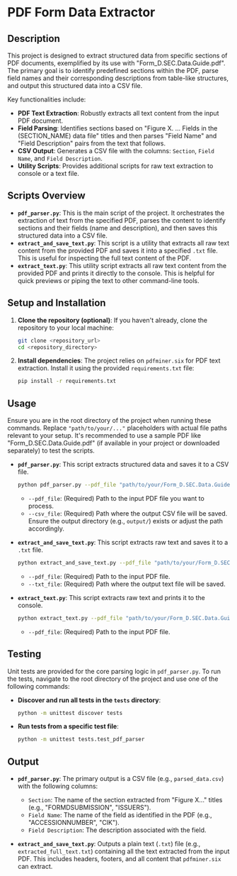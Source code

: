 # PDF Form Data Extractor

## Description

This project is designed to extract structured data from specific sections of PDF documents, exemplified by its use with "Form_D.SEC.Data.Guide.pdf". The primary goal is to identify predefined sections within the PDF, parse field names and their corresponding descriptions from table-like structures, and output this structured data into a CSV file.

Key functionalities include:
*   **PDF Text Extraction**: Robustly extracts all text content from the input PDF document.
*   **Field Parsing**: Identifies sections based on "Figure X. ... Fields in the (SECTION_NAME) data file" titles and then parses "Field Name" and "Field Description" pairs from the text that follows.
*   **CSV Output**: Generates a CSV file with the columns: `Section`, `Field Name`, and `Field Description`.
*   **Utility Scripts**: Provides additional scripts for raw text extraction to console or a text file.

## Scripts Overview

*   **`pdf_parser.py`**: This is the main script of the project. It orchestrates the extraction of text from the specified PDF, parses the content to identify sections and their fields (name and description), and then saves this structured data into a CSV file.
*   **`extract_and_save_text.py`**: This script is a utility that extracts all raw text content from the provided PDF and saves it into a specified `.txt` file. This is useful for inspecting the full text content of the PDF.
*   **`extract_text.py`**: This utility script extracts all raw text content from the provided PDF and prints it directly to the console. This is helpful for quick previews or piping the text to other command-line tools.

## Setup and Installation

1.  **Clone the repository (optional)**:
    If you haven't already, clone the repository to your local machine:
    ```bash
    git clone <repository_url>
    cd <repository_directory>
    ```

2.  **Install dependencies**:
    The project relies on `pdfminer.six` for PDF text extraction. Install it using the provided `requirements.txt` file:
    ```bash
    pip install -r requirements.txt
    ```

## Usage

Ensure you are in the root directory of the project when running these commands. Replace `"path/to/your/..."` placeholders with actual file paths relevant to your setup. It's recommended to use a sample PDF like "Form_D.SEC.Data.Guide.pdf" (if available in your project or downloaded separately) to test the scripts.

*   **`pdf_parser.py`**:
    This script extracts structured data and saves it to a CSV file.
    ```bash
    python pdf_parser.py --pdf_file "path/to/your/Form_D.SEC.Data.Guide.pdf" --csv_file "output/parsed_data.csv"
    ```
    *   `--pdf_file`: (Required) Path to the input PDF file you want to process.
    *   `--csv_file`: (Required) Path where the output CSV file will be saved. Ensure the output directory (e.g., `output/`) exists or adjust the path accordingly.

*   **`extract_and_save_text.py`**:
    This script extracts raw text and saves it to a `.txt` file.
    ```bash
    python extract_and_save_text.py --pdf_file "path/to/your/Form_D.SEC.Data.Guide.pdf" --txt_file "output/extracted_full_text.txt"
    ```
    *   `--pdf_file`: (Required) Path to the input PDF file.
    *   `--txt_file`: (Required) Path where the output text file will be saved.

*   **`extract_text.py`**:
    This script extracts raw text and prints it to the console.
    ```bash
    python extract_text.py --pdf_file "path/to/your/Form_D.SEC.Data.Guide.pdf"
    ```
    *   `--pdf_file`: (Required) Path to the input PDF file.

## Testing

Unit tests are provided for the core parsing logic in `pdf_parser.py`. To run the tests, navigate to the root directory of the project and use one of the following commands:

*   **Discover and run all tests in the `tests` directory**:
    ```bash
    python -m unittest discover tests
    ```
*   **Run tests from a specific test file**:
    ```bash
    python -m unittest tests.test_pdf_parser
    ```

## Output

*   **`pdf_parser.py`**:
    The primary output is a CSV file (e.g., `parsed_data.csv`) with the following columns:
    *   `Section`: The name of the section extracted from "Figure X..." titles (e.g., "FORMDSUBMISSION", "ISSUERS").
    *   `Field Name`: The name of the field as identified in the PDF (e.g., "ACCESSIONNUMBER", "CIK").
    *   `Field Description`: The description associated with the field.

*   **`extract_and_save_text.py`**:
    Outputs a plain text (`.txt`) file (e.g., `extracted_full_text.txt`) containing all the text extracted from the input PDF. This includes headers, footers, and all content that `pdfminer.six` can extract.
```
